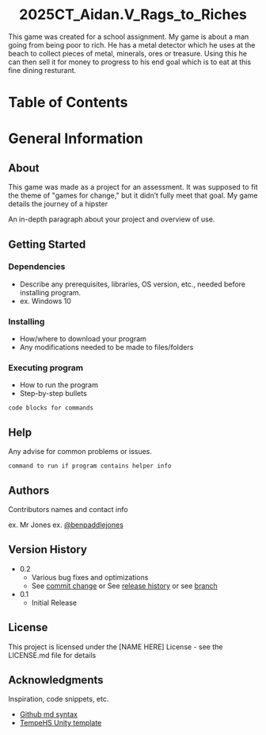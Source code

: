 <h1 align="center">2025CT_Aidan.V_Rags_to_Riches</h1>

This game was created for a school assignment. My game is about a man going from being poor to rich. He has a metal detector which he uses at the beach to collect pieces of metal, minerals, ores or treasure. Using this he can then sell it for money to progress to his end goal which is to eat at this fine dining resturant.

# Table of Contents

# General Information
## About
<p align="justify">
   This game was made as a project for an assessment. It was supposed to fit the theme of "games for change," but it didn’t fully meet that goal. My game details the journey of a hipster 
</p>
An in-depth paragraph about your project and overview of use.

## Getting Started

### Dependencies

* Describe any prerequisites, libraries, OS version, etc., needed before installing program.
* ex. Windows 10

### Installing

* How/where to download your program
* Any modifications needed to be made to files/folders

### Executing program

* How to run the program
* Step-by-step bullets
```
code blocks for commands
```

## Help

Any advise for common problems or issues.
```
command to run if program contains helper info
```

## Authors

Contributors names and contact info

ex. Mr Jones
ex. [@benpaddlejones](https://github.com/benpaddlejones)

## Version History

* 0.2
    * Various bug fixes and optimizations
    * See [commit change]() or See [release history]() or see [branch]()
* 0.1
    * Initial Release

## License

This project is licensed under the [NAME HERE] License - see the LICENSE.md file for details

## Acknowledgments

Inspiration, code snippets, etc.
* [Github md syntax](https://docs.github.com/en/get-started/writing-on-github/getting-started-with-writing-and-formatting-on-github/basic-writing-and-formatting-syntax)
* [TempeHS Unity template](https://github.com/TempeHS/TempeHS_Unity_DevContainer)
